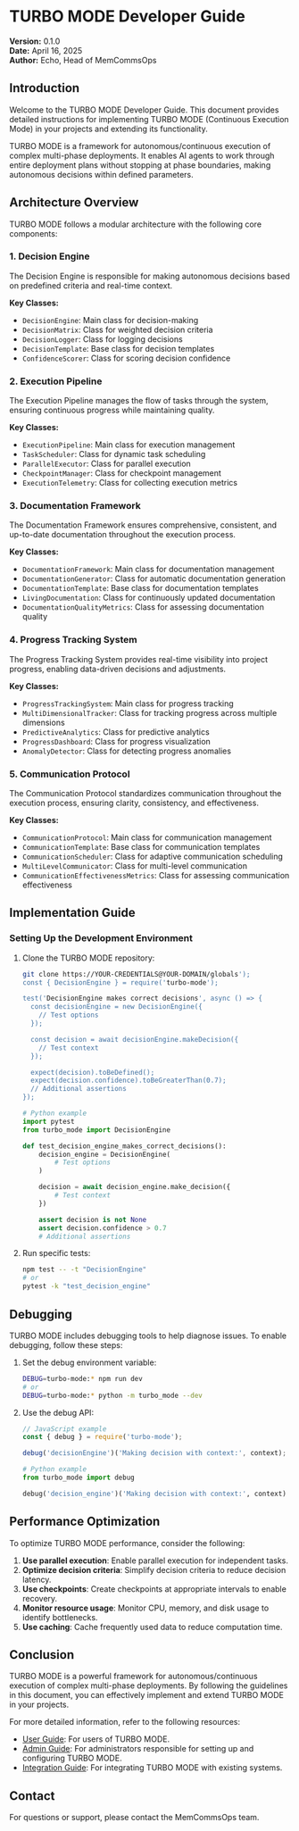 # TURBO MODE Developer Guide

**Version:** 0.1.0  
**Date:** April 16, 2025  
**Author:** Echo, Head of MemCommsOps  

## Introduction

Welcome to the TURBO MODE Developer Guide. This document provides detailed instructions for implementing TURBO MODE (Continuous Execution Mode) in your projects and extending its functionality.

TURBO MODE is a framework for autonomous/continuous execution of complex multi-phase deployments. It enables AI agents to work through entire deployment plans without stopping at phase boundaries, making autonomous decisions within defined parameters.

## Architecture Overview

TURBO MODE follows a modular architecture with the following core components:

### 1. Decision Engine

The Decision Engine is responsible for making autonomous decisions based on predefined criteria and real-time context.

**Key Classes:**
- `DecisionEngine`: Main class for decision-making
- `DecisionMatrix`: Class for weighted decision criteria
- `DecisionLogger`: Class for logging decisions
- `DecisionTemplate`: Base class for decision templates
- `ConfidenceScorer`: Class for scoring decision confidence

### 2. Execution Pipeline

The Execution Pipeline manages the flow of tasks through the system, ensuring continuous progress while maintaining quality.

**Key Classes:**
- `ExecutionPipeline`: Main class for execution management
- `TaskScheduler`: Class for dynamic task scheduling
- `ParallelExecutor`: Class for parallel execution
- `CheckpointManager`: Class for checkpoint management
- `ExecutionTelemetry`: Class for collecting execution metrics

### 3. Documentation Framework

The Documentation Framework ensures comprehensive, consistent, and up-to-date documentation throughout the execution process.

**Key Classes:**
- `DocumentationFramework`: Main class for documentation management
- `DocumentationGenerator`: Class for automatic documentation generation
- `DocumentationTemplate`: Base class for documentation templates
- `LivingDocumentation`: Class for continuously updated documentation
- `DocumentationQualityMetrics`: Class for assessing documentation quality

### 4. Progress Tracking System

The Progress Tracking System provides real-time visibility into project progress, enabling data-driven decisions and adjustments.

**Key Classes:**
- `ProgressTrackingSystem`: Main class for progress tracking
- `MultiDimensionalTracker`: Class for tracking progress across multiple dimensions
- `PredictiveAnalytics`: Class for predictive analytics
- `ProgressDashboard`: Class for progress visualization
- `AnomalyDetector`: Class for detecting progress anomalies

### 5. Communication Protocol

The Communication Protocol standardizes communication throughout the execution process, ensuring clarity, consistency, and effectiveness.

**Key Classes:**
- `CommunicationProtocol`: Main class for communication management
- `CommunicationTemplate`: Base class for communication templates
- `CommunicationScheduler`: Class for adaptive communication scheduling
- `MultiLevelCommunicator`: Class for multi-level communication
- `CommunicationEffectivenessMetrics`: Class for assessing communication effectiveness

## Implementation Guide

### Setting Up the Development Environment

1. Clone the TURBO MODE repository:
   ```bash
   git clone https://YOUR-CREDENTIALS@YOUR-DOMAIN/globals');
   const { DecisionEngine } = require('turbo-mode');

   test('DecisionEngine makes correct decisions', async () => {
     const decisionEngine = new DecisionEngine({
       // Test options
     });

     const decision = await decisionEngine.makeDecision({
       // Test context
     });

     expect(decision).toBeDefined();
     expect(decision.confidence).toBeGreaterThan(0.7);
     // Additional assertions
   });
   ```

   ```python
   # Python example
   import pytest
   from turbo_mode import DecisionEngine

   def test_decision_engine_makes_correct_decisions():
       decision_engine = DecisionEngine(
           # Test options
       )

       decision = await decision_engine.make_decision({
           # Test context
       })

       assert decision is not None
       assert decision.confidence > 0.7
       # Additional assertions
   ```

2. Run specific tests:
   ```bash
   npm test -- -t "DecisionEngine"
   # or
   pytest -k "test_decision_engine"
   ```

## Debugging

TURBO MODE includes debugging tools to help diagnose issues. To enable debugging, follow these steps:

1. Set the debug environment variable:
   ```bash
   DEBUG=turbo-mode:* npm run dev
   # or
   DEBUG=turbo-mode:* python -m turbo_mode --dev
   ```

2. Use the debug API:
   ```javascript
   // JavaScript example
   const { debug } = require('turbo-mode');

   debug('decisionEngine')('Making decision with context:', context);
   ```

   ```python
   # Python example
   from turbo_mode import debug

   debug('decision_engine')('Making decision with context:', context)
   ```

## Performance Optimization

To optimize TURBO MODE performance, consider the following:

1. **Use parallel execution**: Enable parallel execution for independent tasks.
2. **Optimize decision criteria**: Simplify decision criteria to reduce decision latency.
3. **Use checkpoints**: Create checkpoints at appropriate intervals to enable recovery.
4. **Monitor resource usage**: Monitor CPU, memory, and disk usage to identify bottlenecks.
5. **Use caching**: Cache frequently used data to reduce computation time.

## Conclusion

TURBO MODE is a powerful framework for autonomous/continuous execution of complex multi-phase deployments. By following the guidelines in this document, you can effectively implement and extend TURBO MODE in your projects.

For more detailed information, refer to the following resources:

- [User Guide](../user/README.md): For users of TURBO MODE.
- [Admin Guide](../admin/README.md): For administrators responsible for setting up and configuring TURBO MODE.
- [Integration Guide](../integration/README.md): For integrating TURBO MODE with existing systems.

## Contact

For questions or support, please contact the MemCommsOps team.
